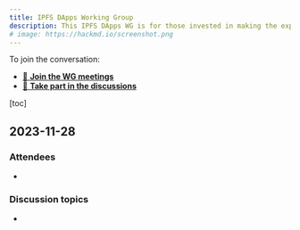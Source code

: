 ```yaml
---
title: IPFS DApps Working Group
description: This IPFS DApps WG is for those invested in making the experience of IPFS DApps better, whether via improving IPFS implementations or building other tooling. It’s a forcing function to engage on this critical topic for dapp stakeholders and to problem solve together with action.
# image: https://hackmd.io/screenshot.png
---
```


To join the conversation:
- [📆 **Join the WG meetings**](https://lu.ma/ipfs-dapps)
- [💬 **Take part in the discussions**](https://github.com/ipfs/dapps-wg/discussions)


[toc]

## 2023-11-28

### Attendees

- 

### Discussion topics

- 